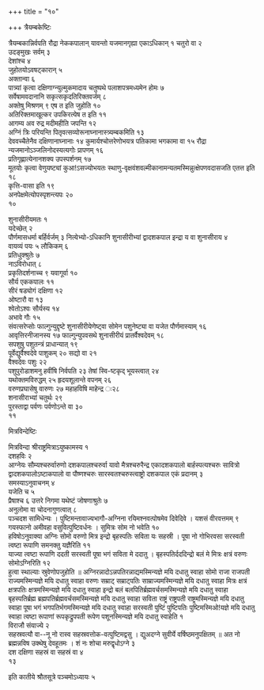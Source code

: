 +++
title = "१०"

+++
त्रैयम्बकेष्टिः

त्रैयम्बकान्निर्वपति रौद्रा नेककपालान् यावन्तो यजमानगृह्या एकाऽधिकान् १
चतुरो वा २  
उदङ्मुखः सर्वम् ३  
देशांश्च ४  
जुहोतयोऽवषट्कारान् ५  
अक्तान्वा
६  
पात्र्यां कृत्वा दक्षिणाग्न्युल्मुकमादाय चतुष्पथे पलाशपत्रमध्यमेन
होमः ७  
सर्वेषामवदानानि सकृत्सकृदतिरिक्तवर्जम् ८  
अक्तेषु मिश्रणम् ९
एष त इति जुहोति १०  
अतिरिक्तमाखूत्कर उपकिरत्येष त इति ११  
आगम्य अव
रुद्र मदीमहीति जपन्ति १२  
अग्निं त्रिः परियन्ति
पितृवत्सव्योरूनाघ्नानास्त्र्यम्बकमिति १३  
देववच्चैतेनैव दक्षिणानाघ्नानाः १४
कुमार्यश्चोत्तरेणोभयत्र पतिकामा भगकामा वा १५
रौद्रा न्यजमानोऽञ्जलिनोदस्यत्यगोः प्रापणम् १६  
प्रतिगृह्णात्येनानशक्य
उपस्पर्शनम् १७  
मूतयोः कृत्वा वेणुयष्ट्यां कुआ\!ऽसज्योभयतः
स्थाणु-वृक्षवंशवल्मीकानामन्यतमस्मिन्नुत्क्षेपणवदासजति एतत्त
इति १८  
कृत्ति-वासा इति १९  
अनपेक्षमेत्योपस्पृशन्त्यपः २०  
१०

 

शुनासीरीयमतः १  
यदेच्छेत् २  
पौर्णमासधर्मा बर्हिर्वर्जम् ३
नित्येभ्यो-ऽधिकानि शुनासीरीभ्यां
द्वादशकपाल इन्द्रा य वा शुनासीराय ४  
वायव्यं पयः ५
लौकिकम् ६  
प्रतिधुक्श्रुतेः ७  
नाऽविरोधात् ८  
प्रकृतिदर्शनाच्च ९
यवागूर्वा १०  
सौर्य एककपालः ११  
सीरं षड्योगं दक्षिणा १२  
ओष्टारौ
वा १३  
श्वेतोऽश्वः सौर्यस्य १४  
अभावे गौः १५  
संवत्सरेप्सोः
फाल्गुन्युद्दृष्टे शुनासीरीयेणेष्ट्वा सोमेन
पशुनेष्ट्या वा यजेत पौर्णमास्याम् १६  
आवृत्तिरनीजानस्य १७
फाल्गुन्युपवसथे शुनासीरीयं प्रातर्वैश्वदेवम्
१८  
सपशुषु पशुतन्त्रं प्राधान्यात् १९  
पूर्वेद्युर्वैश्वदेवे पाशुकम् २०
सद्यो वा २१  
वैश्वदेवः पशुः २२  
पशुपुरोडाशमनु हवींषि निर्वपति २३
तेषां स्वि-ष्टकृद् भूयस्त्वात् २४  
यथोक्तमविरुद्धम् २५
हृदयशूलान्ते वपनम् २६  
वरुणप्रघासेषु वारुणः २७
महाहविषि माहेन्द्र ः२८  
शनासीराभ्यां चतुर्थः २९  
पुरस्ताद्वा
पर्वणः पर्वणोऽन्ते वा ३०  
११

 

मित्रविन्देष्टिः

मित्रविन्दा श्रीराष्ट्रमित्राऽयुष्कामस्य १  
दशहविः २  
आग्नेयः
सौम्यश्चरुर्वारुणो दशकपालश्चरुर्वा यावो
मैत्रश्चरुरैन्द्र एकादशकपालो बार्हस्पत्यश्चरुः सावित्रो
द्वादशकपालोऽष्टाकपालो वा पौष्णश्चरुः सारस्वतश्चरुस्त्वाष्ट्रो
दशकपाल एकं प्रदानम् ३  
समस्याऽनुवाचनम् ४  
यजेति च ५  
प्रैषाश्च ६
उत्तरे निगमा यथेष्टं जोषणाश्रुतेः ७  
अनुलोमा वा चोदनागुणत्वात् ८  
पञ्चदश
सामिधेन्यः । पुष्टिमन्तावाज्यभागौ-अग्निना रयिमश्नवत्पोषमेव दिवेदिवे ।
यशसं वीरवत्तमम् ९  
गयस्फानो अमीवहा वसुवित्पुष्टिवर्धनः । सुमित्रः
सोम नो भवेति १०  
हविषोऽनुवाक्या अग्निः सोमो वरुणो मित्र इन्द्रो
बृहस्पतिः सविता यः सहस्री । पूषा नो गोभिरवसा सरस्वती
त्वष्टा रूपाणि समनक्तु यज्ञैरिति ११  
याज्या त्वष्टा रूपाणि
ददती सरस्वती पूषा भगं सविता मे ददातु । बृहस्पतिर्दददिन्द्रो बलं मे
मित्रः क्षत्रं वरुणः सोमोऽग्निरिति १२  
हुत्वा स्थाल्याः स्रुवेणोपजुहोति ॥
अग्निरन्नादोऽन्नपतिरन्नाद्यमस्मिन्यज्ञे मयि दधातु स्वाहा सोमो राजा
राजपती राज्यमस्मिन्यज्ञे मयि दधातु स्वाहा वरुणः सम्राट्
सम्राट्पतिः साम्राज्यमस्मिन्यज्ञे मयि दधातु स्वाहा मित्रः
क्षत्रं क्षत्रपतिः क्षत्रमस्मिन्यज्ञे मयि दधातु स्वाहा इन्द्रो
बलं बलपितिर्ब्रह्मवर्चसमस्मिन्यज्ञे मयि दधातु स्वाहा बृहस्पतिर्ब्रह्म
ब्रह्मपतिर्ब्रह्मवर्चसमस्मिन्यज्ञे मयि दधातु स्वाहा सविता राष्ट्रं
राष्ट्रपती राष्ट्रमस्मिन्यज्ञे मयि दधातु स्वाहा पूषा भगं
भगपतिर्भगमस्मिन्यज्ञे मयि दधातु स्वाहा
सरस्वती पुष्टिं पुष्टिपतिः पुष्टिमस्मिओ\!यज्ञे मयि दधातु स्वाहा
त्वष्टा रूपाणां रूपकृद्रुपपती रूपेण पशूनस्मिन्यज्ञे मयि दधातु
स्वाहेति १  
विराजौ संयाज्ये २  
सहस्रवत्यौ वा--नू नो रास्व
सहस्रवत्तोक-वत्पुष्टिमद्वसु । द्युअदग्ने
सुवीर्ये वर्षिष्ठमनुपक्षितम् ॥ अत नो ब्रह्मन्नविष उक्थेषु
देवहूतमः । शं नः शोचा मरुद्वृधोऽग्ने ३  
दश दक्षिणा सहस्रं
वा सहस्रं वा ४  
१३

इति कातीये श्रौतसूत्रे पञ्चमोऽध्यायः ५

 
